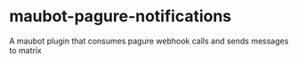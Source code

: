 # maubot-pagure-notifications
A maubot plugin that consumes pagure webhook calls and sends messages to matrix
